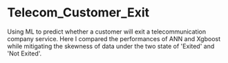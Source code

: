 # Telecom_Customer_Exit
Using ML to predict whether a customer will exit a telecommunication company service. Here I compared the performances of ANN and Xgboost while mitigating the skewness of data under the two state of 'Exited' and 'Not Exited'.

